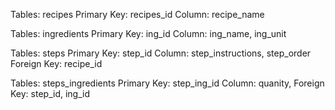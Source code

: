 Tables: recipes
Primary Key: recipes_id
Column: recipe_name

Tables: ingredients
Primary Key: ing_id
Column: ing_name, ing_unit

Tables: steps
Primary Key: step_id
Column: step_instructions, step_order
Foreign Key: recipe_id

Tables: steps_ingredients
Primary Key: step_ing_id
Column: quanity,
Foreign Key: step_id, ing_id